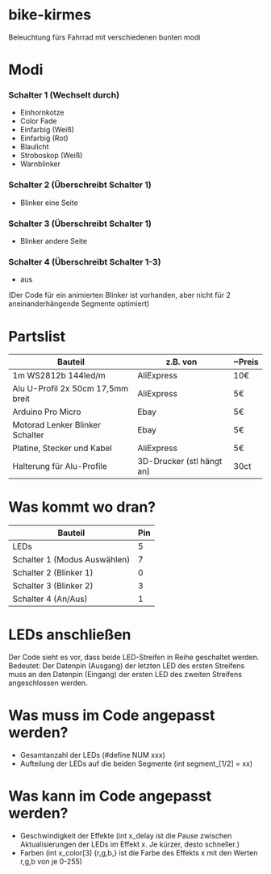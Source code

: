 # bike-kirmes
Beleuchtung fürs Fahrrad mit verschiedenen bunten modi

# Modi
### Schalter 1 (Wechselt durch)
- Einhornkotze
- Color Fade
- Einfarbig (Weiß)
- Einfarbig (Rot)
- Blaulicht
- Stroboskop (Weiß)
- Warnblinker
### Schalter 2 (Überschreibt Schalter 1)
- Blinker eine Seite
### Schalter 3 (Überschreibt Schalter 1)
- Blinker andere Seite
### Schalter 4 (Überschreibt Schalter 1-3)
- aus

(Der Code für ein animierten Blinker ist vorhanden, aber nicht für 2 aneinanderhängende Segmente optimiert)

# Partslist
|Bauteil|z.B. von |~Preis|
|--|--|-|
|1m WS2812b 144led/m | AliExpress | 10€ |
|Alu U-Profil 2x 50cm 17,5mm breit |AliExpress | 5€ |
|Arduino Pro Micro | Ebay | 5€|
|Motorad Lenker Blinker Schalter | Ebay | 5€ |
|Platine, Stecker und Kabel|AliExpress|5€|
|Halterung für Alu-Profile|3D-Drucker (stl hängt an)|30ct|

# Was kommt wo dran?
|Bauteil|Pin|
|-|-|
|LEDs|5|
|Schalter 1 (Modus Auswählen)|7|
|Schalter 2 (Blinker 1)|0|
|Schalter 3 (Blinker 2)|3|
|Schalter 4 (An/Aus)|1|


# LEDs anschließen
Der Code sieht es vor, dass beide LED-Streifen in Reihe geschaltet werden.
Bedeutet: Der Datenpin (Ausgang) der letzten LED des ersten Streifens muss an den Datenpin (Eingang) der ersten LED des zweiten Streifens angeschlossen werden.

# Was muss im Code angepasst werden?
- Gesamtanzahl der LEDs (#define NUM xxx)
- Aufteilung der LEDs auf die beiden Segmente (int segment_[1/2] = xx)

# Was kann im Code angepasst werden?
- Geschwindigkeit der Effekte (int x_delay ist die Pause zwischen Aktualisierungen der LEDs im Effekt x. Je kürzer, desto schneller.)
- Farben (int x_color[3] {r,g,b,} ist die Farbe des Effekts x mit den Werten r,g,b von je 0-255)
